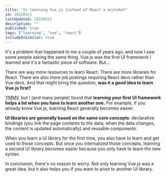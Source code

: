 ```yaml
---
title: "Is learning Vue.js instead of React a mistake?"
id: 20220411
lastUpdated: 20220411
description: ""
published: true
tags: ["learning", "vue", "react"]
includeInSimilar: true
---
```

It's a problem that happened to me a couple of years ago, and now I saw some people asking the same thing. Vue.js was the first UI framework I learned and it's a fantastic piece of software. But...

There are way more resources to learn React. There are more libraries for React. There are also more job postings requiring React devs rather than Vue devs. And that might bring the question, **was it a good idea to learn Vue.js first?**

<abbr title="Your mileage may vary">YMMV</abbr>, but I (and many people) found that **learning your first UI framework helps a lot when you have to learn another one.** For example, if you already know Vue.js, learning React generally becomes easier.

**UI libraries are generally based on the same core concepts**: declarative bindings (you link the page contents to the data; when the data changes, the content is updated automatically) and reusable components.

When you learn a UI library for the first time, you also have to learn and get used to those concepts. But once you internalized those concepts, learning a second UI library becomes easier because you only have to learn the new syntax.

In conclusion, there's no reason to worry. Not only learning Vue.js was a great idea, but it also helps you if you want to pivot to another UI library.